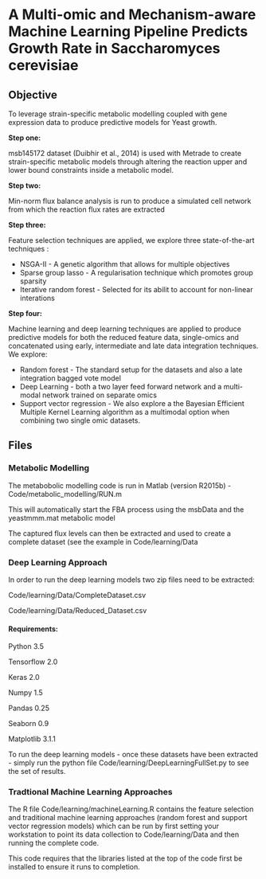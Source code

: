 
# A Multi-omic and Mechanism-aware Machine Learning Pipeline Predicts Growth Rate in Saccharomyces cerevisiae

## Objective 

To leverage strain-specific metabolic modelling coupled with gene expression data to produce predictive models for Yeast growth.

**Step one:**

msb145172 dataset (Duibhir et al., 2014) is used with Metrade to create strain-specific metabolic models through altering the reaction upper and lower bound constraints inside a metabolic model. 

**Step two:**

Min-norm flux balance analysis is run to produce a simulated cell network from which the reaction flux rates are extracted

**Step three:**

Feature selection techniques are applied, we explore three state-of-the-art techniques :

* NSGA-II - A genetic algorithm that allows for multiple objectives
* Sparse group lasso - A regularisation technique which promotes group sparsity
* Iterative random forest - Selected for its abilit to account for non-linear interations 

**Step four:**

Machine learning and deep learning techniques are applied to produce predictive models for both the reduced feature data, single-omics and concatenated using early, intermediate and late data integration techniques. We explore: 

* Random forest - The standard setup for the datasets and also a late integration bagged vote model 
* Deep Learning - both a two layer feed forward network and a multi-modal network trained on separate omics 
* Support vector regression - We also explore a the Bayesian Efficient Multiple Kernel Learning algorithm as a multimodal option when combining two single omic datasets. 


## Files

### Metabolic Modelling 

The metabobolic modelling code is run in Matlab (version R2015b) - Code/metabolic_modelling/RUN.m 

This will automatically start the FBA process using the msbData and the yeastmmm.mat metabolic model 

The captured flux levels can then be extracted and used to create a complete dataset (see the example in Code/learning/Data


### Deep Learning Approach

In order to run the deep learning models two zip files need to be extracted: 

Code/learning/Data/CompleteDataset.csv

Code/learning/Data/Reduced_Dataset.csv

#### Requirements:

Python 3.5

Tensorflow 2.0 

Keras 2.0

Numpy 1.5

Pandas 0.25

Seaborn 0.9

Matplotlib 3.1.1


To run the deep learning models - once these datasets have been extracted - simply run the python file Code/learning/DeepLearningFullSet.py to see the set of results. 


### Tradtional Machine Learning Approaches

The R file Code/learning/machineLearning.R contains the feature selection and traditional machine learning approaches (random forest and support vector regression models) which can be run by first setting your workstation to point its data collection to Code/learning/Data and then running the complete code. 

This code requires that the libraries listed at the top of the code first be installed to ensure it runs to completion.







